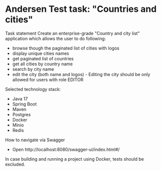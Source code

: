 # Andersen Test task: "Countries and cities"

Task statement
Create an enterprise-grade "Country and city list" application which allows the user to do following:

- browse though the paginated list of cities with logos
-  display unique cities names
-  get paginated list of countries
-  get all cities by country name
- search by city name
- edit the city (both name and logos) - Editing the city should be only allowed for users with role EDITOR

Selected technology stack:

- Java 17
- Spring Boot
- Maven
- Postgres
- Docker
- Minio
- Redis

How to navigate via Swagger
- Open http://localhost:8080/swagger-ui/index.html#/

In case building and running a project using Docker, tests should be excluded.

